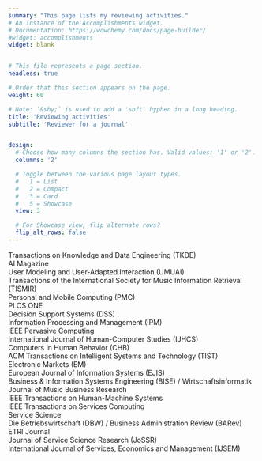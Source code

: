```yaml
---
summary: "This page lists my reviewing activities."
# An instance of the Accomplishments widget.
# Documentation: https://wowchemy.com/docs/page-builder/
#widget: accomplishments
widget: blank


# This file represents a page section.
headless: true

# Order that this section appears on the page.
weight: 60

# Note: `&shy;` is used to add a 'soft' hyphen in a long heading.
title: 'Reviewing activities'
subtitle: 'Reviewer for a journal'


design:
  # Choose how many columns the section has. Valid values: '1' or '2'.
  columns: '2'

  # Toggle between the various page layout types.
  #   1 = List
  #   2 = Compact
  #   3 = Card
  #   5 = Showcase
  view: 3

  # For Showcase view, flip alternate rows?
  flip_alt_rows: false
---
```


Transactions on Knowledge and Data Engineering (TKDE)  
AI Magazine  
User Modeling and User-Adapted Interaction (UMUAI)  
Transactions of the International Society for Music Information Retrieval (TISMIR)  
Personal and Mobile Computing (PMC)  
PLOS ONE  
Decision Support Systems (DSS)  
Information Processing and Management (IPM)  
IEEE Pervasive Computing  
International Journal of Human-Computer Studies (IJHCS)  
Computers in Human Behavior (CHB)  
ACM Transactions on Intelligent Systems and Technology (TIST)  
Electronic Markets (EM)  
European Journal of Information Systems (EJIS)  
Business & Information Systems Engineering (BISE) / Wirtschaftsinformatik  
Journal of Music Business Research  
IEEE Transactions on Human-Machine Systems  
IEEE Transactions on Services Computing  
Service Science  
Die Betriebswirtschaft (DBW) / Business Administration Review (BARev)  
ETRI Journal  
Journal of Service Science Research (JoSSR)  
International Journal of Services, Economics and Management (IJSEM)  
